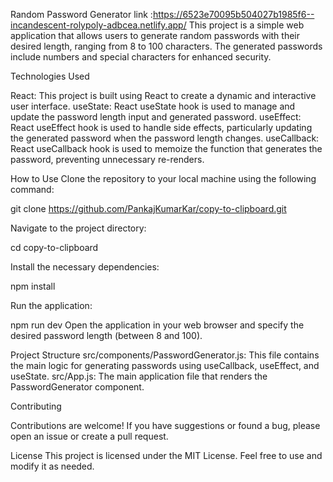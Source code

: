 Random Password Generator
link :https://6523e70095b504027b1985f6--incandescent-rolypoly-adbcea.netlify.app/
This project is a simple web application that allows users to generate random passwords with their desired length, ranging from 8 to 100 characters. The generated passwords include numbers and special characters for enhanced security.

Technologies Used

React: This project is built using React to create a dynamic and interactive user interface.
useState: React useState hook is used to manage and update the password length input and generated password.
useEffect: React useEffect hook is used to handle side effects, particularly updating the generated password when the password length changes.
useCallback: React useCallback hook is used to memoize the function that generates the password, preventing unnecessary re-renders.


How to Use
Clone the repository to your local machine using the following command:

git clone https://github.com/PankajKumarKar/copy-to-clipboard.git

Navigate to the project directory:

cd copy-to-clipboard

Install the necessary dependencies:

npm install


Run the application:

npm run dev
Open the application in your web browser and specify the desired password length (between 8 and 100).

Project Structure
src/components/PasswordGenerator.js: This file contains the main logic for generating passwords using useCallback, useEffect, and useState.
src/App.js: The main application file that renders the PasswordGenerator component.

Contributing

Contributions are welcome! If you have suggestions or found a bug, please open an issue or create a pull request.

License
This project is licensed under the MIT License. Feel free to use and modify it as needed.
